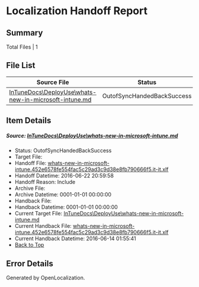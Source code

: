 # <a name='report-top'></a> Localization Handoff Report

## Summary
 Total Files | 1

## File List
 Source File | Status | Details 
 ----------- | ------ | ------- 
 [InTuneDocs\DeployUse\whats-new-in-microsoft-intune.md](https://github.com/Microsoft/IntuneDocs-pr/blob/075ce9795e25d6d5bf80c0cd163406c50cb6a035/InTuneDocs/DeployUse/whats-new-in-microsoft-intune.md) | OutofSyncHandedBackSuccess | [Details](#2d7e32ff876139f15d1322dd154ecdc0b32fc33d260)

## Item Details
##### <a name='2d7e32ff876139f15d1322dd154ecdc0b32fc33d260'></a> Source: [InTuneDocs\DeployUse\whats-new-in-microsoft-intune.md](https://github.com/Microsoft/IntuneDocs-pr/blob/075ce9795e25d6d5bf80c0cd163406c50cb6a035/InTuneDocs/DeployUse/whats-new-in-microsoft-intune.md)
* Status: OutofSyncHandedBackSuccess
* Target File: 
* Handoff File: [whats-new-in-microsoft-intune.452e6578fe554fac5c29ad3c9d38e8fb790666f5.it-it.xlf](https://github.com/Microsoft/EM.handoff/blob/5a4a6228bee849104b9e683352080564975e2f06/ol-handoff/Microsoft/IntuneDocs-pr.it-it/master/whats-new-in-microsoft-intune.452e6578fe554fac5c29ad3c9d38e8fb790666f5.it-it.xlf)
* Handoff Datetime: 2016-06-22 20:59:58
* Handoff Reason: Include
* Archive File: 
* Archive Datetime: 0001-01-01 00:00:00
* Handback File: 
* Handback Datetime: 0001-01-01 00:00:00
* Current Target File: [InTuneDocs\DeployUse\whats-new-in-microsoft-intune.md](https://github.com/Microsoft/IntuneDocs-pr.it-it/blob/c1eab315e043107ab5acf84c3f6a550631da0f11/InTuneDocs/DeployUse/whats-new-in-microsoft-intune.md)
* Current Handback File: [whats-new-in-microsoft-intune.452e6578fe554fac5c29ad3c9d38e8fb790666f5.it-it.xlf](https://github.com/Microsoft/EM.handback/blob/3c81257654bde3a37087cf4c4cb5cc4f9146754e/ol-handback/Microsoft/IntuneDocs-pr.it-it/master/whats-new-in-microsoft-intune.452e6578fe554fac5c29ad3c9d38e8fb790666f5.it-it.xlf)
* Current Handback Datetime: 2016-06-14 01:55:41
* [Back to Top](#report-top)


## Error Details

Generated by OpenLocalization.
